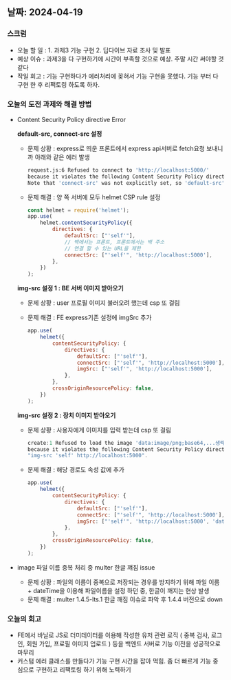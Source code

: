 ## 날짜: 2024-04-19

### 스크럼

- 오늘 할 일 : 1. 과제3 기능 구현 2. 딥다이브 자료 조사 및 발표
- 예상 이슈 : 과제3을 다 구현하기에 시간이 부족할 것으로 예상. 주말 시간 써야할 것 같다
- 작일 회고 : 기능 구현하다가 에러처리에 꽂혀서 기능 구현을 못했다. 기능 부터 다 구현 한 후 리팩토링 하도록 하자.



### 오늘의 도전 과제와 해결 방법

- Content Security Policy directive Error
    
    **default-src, connect-src 설정**
    
    - 문제 상황 : express로 띄운 프론트에서 express api서버로 fetch요청 보내니까 아래와 같은 에러 발생
        
        ```bash
        request.js:6 Refused to connect to 'http://localhost:5000/'
        because it violates the following Content Security Policy directive: "default-src 'self'".
        Note that 'connect-src' was not explicitly set, so 'default-src' is used as a fallback.
        
        ```
        
    - 문제 해결 : 양 쪽 서버에 모두 helmet CSP rule 설정
        
        ```jsx
        const helmet = require('helmet');
        app.use(
            helmet.contentSecurityPolicy({
                directives: {
                    defaultSrc: ["'self'"],
                    // 백에서는 프론트, 프론트에서는 백 주소
                    // 연결 할 수 있는 URL을 제한
                    connectSrc: ["'self'", 'http://localhost:5000'],
                },
            })
        );
        ```
        
    
    **img-src 설정 1 : BE 서버 이미지 받아오기**
    
    - 문제 상황 : user 프로필 이미지 불러오려 했는데 csp 또 걸림
    
    - 문제 해결 :  FE express기존 설정에 imgSrc 추가
        
        ```jsx
        app.use(
            helmet({
                contentSecurityPolicy: {
                    directives: {
                        defaultSrc: ["'self'"],
                        connectSrc: ["'self'", 'http://localhost:5000'],
                        imgSrc: ["'self'", 'http://localhost:5000'],
                    },
                },
                crossOriginResourcePolicy: false,
            })
        );
        ```
        
    
    **img-src 설정 2 : 장치 이미지 받아오기**
    
    - 문제 상황 : 사용자에게 이미지를 입력 받는데 csp 또 걸림
        
        ```jsx
        create:1 Refused to load the image 'data:image/png;base64,...생략' 
        because it violates the following Content Security Policy directive: 
        "img-src 'self' http://localhost:5000".
        ```
        
    - 문제 해결 : 해당 경로도 속성 값에 추가
        
        ```jsx
        app.use(
            helmet({
                contentSecurityPolicy: {
                    directives: {
                        defaultSrc: ["'self'"],
                        connectSrc: ["'self'", 'http://localhost:5000'],
                        imgSrc: ["'self'", 'http://localhost:5000', 'data:'],
                    },
                },
                crossOriginResourcePolicy: false,
            })
        );
        ```
        
    
- image 파일 이름 중복 처리 중 multer 한글 꺠짐 issue
    - 문제 상황 : 파일의 이름이 중복으로 저장되는 경우를 방지하기 위해 파일 이름 + dateTime을 이용해 파일이름을 설정 하던 중, 한글이 깨지는 현상 발생
    - 문제 해결 : multer 1.4.5-lts.1 한글 깨짐 이슈로 파악 후 1.4.4 버전으로 down

### 오늘의 회고

- FE에서 바닐로 JS로 더미데이터를 이용해 작성한 유저 관련 로직 ( 중복 검사, 로그인, 회원 가입, 프로필 이미지 업로드 ) 등을 백엔드 서버로 기능 이전을 성공적으로 마무리
- 커스텀 에러 클래스를 만들다가 기능 구현 시간을 잡아 먹힘. 좀 더 빠르게 기능 중심으로 구현하고 리팩토링 하기 위해 노력하기
